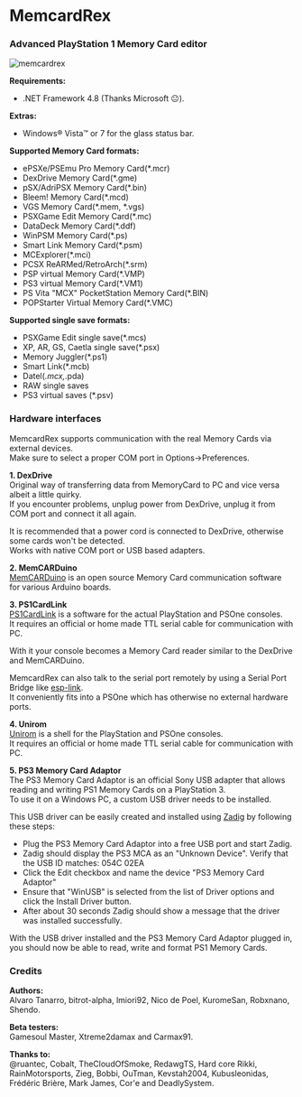 # MemcardRex
### Advanced PlayStation 1 Memory Card editor
![memcardrex](https://cloud.githubusercontent.com/assets/8411572/25514938/21160ed8-2be1-11e7-9848-e086a5ac5859.png)

<b>Requirements:</b>
* .NET Framework 4.8 (Thanks Microsoft 😐).

<b>Extras:</b>
* Windows® Vista™ or 7 for the glass status bar.

<b>Supported Memory Card formats:</b>
* ePSXe/PSEmu Pro Memory Card(*.mcr)
* DexDrive Memory Card(*.gme)
* pSX/AdriPSX Memory Card(*.bin)
* Bleem! Memory Card(*.mcd)
* VGS Memory Card(*.mem, *.vgs)
* PSXGame Edit Memory Card(*.mc)
* DataDeck Memory Card(*.ddf)
* WinPSM Memory Card(*.ps)
* Smart Link Memory Card(*.psm)
* MCExplorer(*.mci)
* PCSX ReARMed/RetroArch(*.srm)
* PSP virtual Memory Card(*.VMP)
* PS3 virtual Memory Card(*.VM1)
* PS Vita "MCX" PocketStation Memory Card(*.BIN)
* POPStarter Virtual Memory Card(*.VMC)

<b>Supported single save formats:</b>
* PSXGame Edit single save(*.mcs)
* XP, AR, GS, Caetla single save(*.psx)
* Memory Juggler(*.ps1)
* Smart Link(*.mcb)
* Datel(*.mcx,*.pda)
* RAW single saves
* PS3 virtual saves (*.psv)

### Hardware interfaces
MemcardRex supports communication with the real Memory Cards via external devices.
<br>Make sure to select a proper COM port in Options->Preferences.

<b>1. DexDrive</b>
<br>Original way of transferring data from MemoryCard to PC and vice versa albeit a little quirky.
<br>If you encounter problems, unplug power from DexDrive, unplug it from COM port and connect it all again.

It is recommended that a power cord is connected to DexDrive, otherwise some cards won't be detected.
<br>Works with native COM port or USB based adapters.

<b>2. MemCARDuino</b>
<br>[MemCARDuino](https://github.com/ShendoXT/memcarduino) is an open source Memory Card communication software for various Arduino boards.

<b>3. PS1CardLink</b>
<br>[PS1CardLink](https://github.com/ShendoXT/ps1cardlink) is a software for the actual PlayStation and PSOne consoles.
<br>It requires an official or home made TTL serial cable for communication with PC.

With it your console becomes a Memory Card reader similar to the DexDrive and MemCARDuino.

MemcardRex can also talk to the serial port remotely by using a Serial Port Bridge like [esp-link](https://github.com/jeelabs/esp-link).
<br>It conveniently fits into a PSOne which has otherwise no external hardware ports.

<b>4. Unirom</b>
<br>[Unirom](https://unirom.github.io) is a shell for the PlayStation and PSOne consoles.
<br>It requires an official or home made TTL serial cable for communication with PC.

<b>5. PS3 Memory Card Adaptor</b>
<br>The PS3 Memory Card Adaptor is an official Sony USB adapter that allows reading and writing PS1 Memory Cards on a PlayStation 3.
<br>To use it on a Windows PC, a custom USB driver needs to be installed.
 
This USB driver can be easily created and installed using [Zadig](https://zadig.akeo.ie) by following these steps:
* Plug the PS3 Memory Card Adaptor into a free USB port and start Zadig.
* Zadig should display the PS3 MCA as an "Unknown Device". Verify that the USB ID matches: 054C 02EA
* Click the Edit checkbox and name the device "PS3 Memory Card Adaptor"
* Ensure that "WinUSB" is selected from the list of Driver options and click the Install Driver button.
* After about 30 seconds Zadig should show a message that the driver was installed successfully.

With the USB driver installed and the PS3 Memory Card Adaptor plugged in, you should now be able to read, write and format PS1 Memory Cards.

### Credits
<b>Authors:</b>
<br>Alvaro Tanarro, bitrot-alpha, lmiori92, Nico de Poel, KuromeSan, Robxnano, Shendo.

<b>Beta testers:</b>
<br>Gamesoul Master, Xtreme2damax and Carmax91.

<b>Thanks to:</b>
<br>@ruantec, Cobalt, TheCloudOfSmoke, RedawgTS, Hard core Rikki, RainMotorsports, Zieg, Bobbi, OuTman, Kevstah2004,  Kubusleonidas, Frédéric Brière, Mark James, Cor'e and DeadlySystem.
